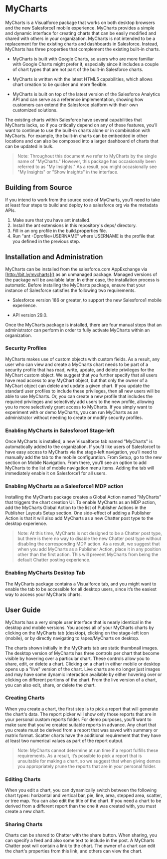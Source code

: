 # MyCharts 

MyCharts is a Visualforce package that works on both desktop browsers
and the new Salesforce1 mobile experience. MyCharts provides a simple
and dynamic interface for creating charts that can be easily modified
and shared with others in your organization. MyCharts is not intended
to be a replacement for the existing charts and dashboards in
Salesforce. Instead, MyCharts has three properties that complement the
existing built-in charts.


* MyCharts is built with Google Charts, so users who are more familiar
  with Google Charts might prefer it, especially since it includes a
  couple of chart types that are not part of the built-in Salesforce
  charts.

* MyCharts is written with the latest HTML5 capabilities, which allows
  chart creation to be quicker and more flexible.  

* MyCharts is built on top of the latest version of the Salesforce
  Analytics API and can serve as a reference implementation, showing
  how customers can extend the Salesforce platform with their own
  customized solutions.

The existing charts within Salesforce have several capabilities that
MyCharts lacks, so if you critically depend on any of these features,
you’ll want to continue to use the built-in charts alone or in
combination with MyCharts. For example, the built-in charts can be
embedded in other locations and can also be composed into a larger
dashboard of charts that can be updated in bulk.

> Note: Throughout this document we refer to MyCharts by the single
> name of "MyCharts." However, this package has occasionally been
> referred to as "My Insights." As a result, you might occasionally
> see "My Insights" or "Show Insights" in the interface.

## Building from Source

If you intend to work from the source code of MyCharts, you'll need to
take at least four steps to build and deploy to a salesforce org via the
metadata APIs.

1. Make sure that you have ant installed.
2. Install the ant extensions in this repository's deps/ directory.
3. Fill in an org profile in the build.properties file.
4. Run "ant -Dprofile=USERNAME" where USERNAME is the profile that you defined in the previous step.


## Installation and Administration

MyCharts can be installed from the salesforce.com AppExchange via
[http://bit.ly/mycharts]() as an unmanaged package.  Managed versions
of the package will be available later.  In either case, the
installation process is automatic. Before installing the MyCharts
package, ensure that your instance of Salesforce satisfies the
following two requirements.

* Salesforce version 186 or greater, to support the new Salesforce1
  mobile experience.

* API version 29.0.

Once the MyCharts package is installed, there are four manual steps
that an administrator can perform in order to fully activate MyCharts
within an organization.

### Security Profiles

MyCharts makes use of custom objects with custom fields. As a result,
any user who can view and create a MyCharts chart needs to be part of
a security profile that has read, write, update, and delete privileges
for the MyChart custom object. We suggest that you further specify
that all users have read access to any MyChart object, but that only
the owner of a MyChart object can delete and update a given chart. If
you update the standard user profiles to include these privileges,
then all new users will be able to use MyCharts. Or, you can create a
new profile that includes the required privileges and selectively add
users to the new profile, allowing you to more selectively grant
access to MyCharts. If you simply want to experiment with or demo
MyCharts, you can run MyCharts as an administrator without needing to
create or modify security profiles.

### Enabling MyCharts in Salesforce1 Stage-left

Once MyCharts is installed, a new Visualforce tab named "MyCharts" is
automatically added to the organization. If you’d like users of
Salesforce1 to have easy access to MyCharts via the stage-left
navigation, you’ll need to manually add the tab to the mobile
configuration. From Setup, go to the new section on Mobile
Navigation. From there, you’ll see an option to add MyCharts to the
list of mobile navigation menu items. Adding the tab will immediately
enable it on Salesforce1 for all users.

### Enabling MyCharts as a Salesforce1 MDP action

Installing the MyCharts package creates a Global Action named
"MyCharts" that triggers the chart creation UI. To enable MyCharts as
an MDP action, add the MyCharts Global Action to the list of Publisher
Actions in the Publisher Layouts Setup section. One side-effect of
adding a Publisher Action is that it will also add MyCharts as a new
Chatter post type to the desktop experience.

> Note: At this time, MyCharts is not designed to be a Chatter post
> type, but there is there no way to disable the new Chatter post type
> without disabling the corresponding MDP action. As a result, we
> suggest that when you add MyCharts as a Publisher Action, place it
> in any position other than the first action. This will prevent
> MyCharts from being the default Chatter posting experience.

### Enabling MyCharts Desktop Tab

The MyCharts package contains a Visualforce tab, and you might want to
enable the tab to be accessible for all desktop users, since it’s the
easiest way to access your MyCharts charts.

## User Guide

MyCharts has a very simple user interface that is nearly identical in
the desktop and mobile versions. You access all of your MyCharts
charts by clicking on the MyCharts tab (desktop), clicking on the
stage-left icon (mobile), or by directly navigating to /apex/MyCharts
on desktop.

The charts shown initially in the MyCharts tab are static thumbnail
images. The desktop version of MyCharts has three controls per chart
that become visible by hovering over a particular chart. These
controls allow you to share, edit, or delete a chart. Clicking on a
chart in either mobile or desktop opens up a "live" version of the
chart. Live charts are no longer just images and may have some dynamic
interaction available by either hovering over or clicking on different
portions of the chart. From the live version of a chart, you can also
edit, share, or delete the chart.

### Creating Charts

When you create a chart, the first step is to pick a report that will
generate the chart's data. The report picker will show only those
reports that are in your personal custom reports folder. For demo
purposes, you’ll want to make sure that you’ve created suitable
reports in advance. Any chart that you create must be derived from a
report that was saved with summary or matrix format. Scatter charts
have the additional requirement that they have at least two numerical
values as part of the report output.

> Note: MyCharts cannot determine at run time if a report fulfills
> these requirements. As a result, it’s possible to pick a report that
> is unsuitable for making a chart, so we suggest that when giving
> demos you appropriately prune the reports that are in your personal
> folder.

### Editing Charts

When you edit a chart, you can dynamically switch between the
following chart types: horizontal and vertical bar, pie, line, area,
stepped area, scatter, or tree map. You can also edit the title of the
chart. If you need a chart to be derived from a different report than
the one it was created with, you must create a new chart.

### Sharing Charts

Charts can be shared to Chatter with the share button. When sharing,
you can specify a feed and also some text to include in the post. A
MyCharts Chatter post will contain a link to the chart. The owner of a
chart can edit the chart's properties from this link, and others can
view the chart.

